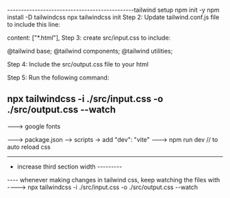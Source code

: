 ----------------------------------------------tailwind setup
npm init -y
  npm install -D tailwindcss
npx tailwindcss init
Step 2: Update tailwind.conf.js file to include this line:

content: ["*.html"],
Step 3: create src/input.css to include:

@tailwind base;
@tailwind components;
@tailwind utilities;


Step 4: Include the src/output.css file to your html

Step 5: Run the following command:

npx tailwindcss -i ./src/input.css -o ./src/output.css --watch
----------------------------------------------------------------------
---> google fonts

---> package.json --> scripts -> add "dev": "vite"
---> npm run dev // to auto reload css

---------------------------------------------------------------

- increase third section width ---------

---- whenever making changes in tailwind css, keep watching the files with  ----> npx tailwindcss -i ./src/input.css -o ./src/output.css --watch

